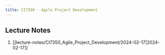 ```yaml
---
title: CI7350 - Agile Project Development
---
```


## Lecture Notes

1. [[lecture-notes/CI7350_Agile_Project_Development/2024-02-17|2024-02-17]]
